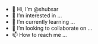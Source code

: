 - 👋 Hi, I’m @shubsar
- 👀 I’m interested in ...
- 🌱 I’m currently learning ...
- 💞️ I’m looking to collaborate on ...
- 📫 How to reach me ...

<!---
shubsar/shubsar is a ✨ special ✨ repository because its `README.md` (this file) appears on your GitHub profile.
You can click the Preview link to take a look at your changes.
--->

